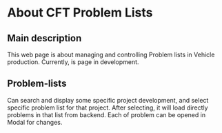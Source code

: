 # About CFT Problem Lists

<!--Writerside adds this topic when you create a new documentation project.
You can use it as a sandbox to play with Writerside features, and remove it from the TOC when you don't need it anymore.-->

## Main description
This web page is about managing and controlling Problem lists in Vehicle production.
Currently, is page in development.

## Problem-lists
Can search and display some specific project development, and select specific problem list for that project.
After selecting, it will load directly problems in that list from backend.
Each of problem can be opened in Modal for changes.


